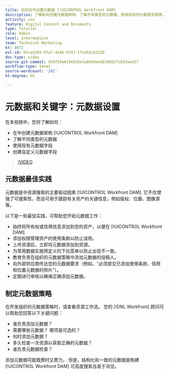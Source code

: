 ```yaml
---
title: 如何在中设置元数据 [!UICONTROL Workfront DAM]
description: 了解如何创建元数据架构、了解不同类型的元数据、使用现有的元数据字段等，请参见 [!UICONTROL Workfront DAM].
activity: use
feature: Digital Content and Documents
type: Tutorial
role: Admin
level: Intermediate
team: Technical Marketing
kt: 8972
exl-id: 65ca5265-8fa7-4a46-8747-1fa362c6332b
doc-type: video
source-git-commit: d39754b619e526e1a869deedb38dd2f2b43aee57
workflow-type: tm+mt
source-wordcount: '282'
ht-degree: 0%

---
```


# 元数据和关键字：元数据设置

在本视频中，您将了解如何：

* 在中创建元数据架构 [!UICONTROL Workfront DAM]
* 了解不同类型的元数据
* 使用现有元数据字段
* 创建自定义元数据字段

>[!VIDEO](https://video.tv.adobe.com/v/335235/?quality=12)

## 元数据最佳实践

元数据是中资源搜索的主要驱动因素 [!UICONTROL Workfront DAM]. 它不仅增强了可搜索性，而且可用于跟踪有关资产的关键信息，例如版权、位置、图像源等。

以下是一些最佳实践，可帮助您开始元数据工作：

* 始终将所有权或信用信息添加到您的资产，以便在 [!UICONTROL Workfront DAM].
* 添加权限管理资产的使用条款以防止误用。
* 上传资源后，立即将元数据添加到资源。
* 为常用数据实施预定义的下拉菜单以防止出现不一致。
* 教育负责在组织的元数据策略中添加元数据的投稿人。
* 向外部供应商传达您的元数据要求（例如，“必须提交已添加使用条款、信用和位置元数据的照片”）。
* 定期进行审核以确保正确添加元数据。

## 制定元数据策略

在开发组织的元数据策略时，请查看资源工作流。 您的 [!DNL Workfront] 顾问可以帮助您回答以下关键问题：

* 谁负责添加元数据？
* 需要哪些元数据？ 哪项是可选的？
* 何时添加元数据？
* 多久检查一次资源以获取正确的元数据？
* 谁负责元数据检查？

添加元数据可能既费时又费力。 但是，结构化和一致的元数据是构建 [!UICONTROL Workfront DAM] 可高度搜索且易于浏览。
